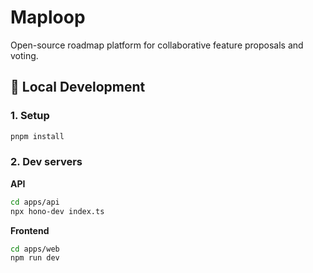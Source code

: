# Maploop

Open-source roadmap platform for collaborative feature proposals and voting.

## 🧪 Local Development

### 1. Setup

```bash
pnpm install
```

### 2. Dev servers

**API**  
```bash
cd apps/api
npx hono-dev index.ts
```

**Frontend**  
```bash
cd apps/web
npm run dev
```

